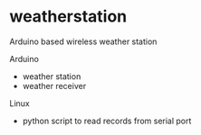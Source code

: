 # weatherstation
Arduino based wireless weather station

Arduino
 * weather station
 * weather receiver
 
Linux
 * python script to read records from serial port

